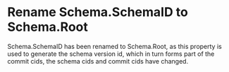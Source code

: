 # Rename Schema.SchemaID to Schema.Root

Schema.SchemaID has been renamed to Schema.Root, as this property is used to generate the schema version id, which in turn forms part of the commit cids, the schema cids and commit cids have changed.
